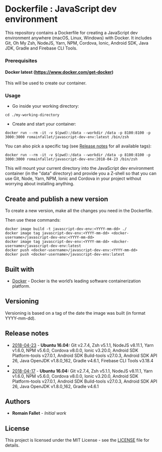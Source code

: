 # Dockerfile : JavaScript dev environment

This repository contains a Dockerfile for creating a JavaScript dev environment anywhere (macOS, Linux, Windows) with Docker. It includes Git, Oh My Zsh, NodeJS, Yarn, NPM, Cordova, Ionic, Android SDK, Java JDK, Gradle and Firebase CLI Tools.

### Prerequisites

#### Docker latest (https://www.docker.com/get-docker)

This will be used to create our container.

### Usage

* Go inside your working directory:
```
cd ./my-working-directory
```

* Create and start your container:
```
docker run --rm -it -v $(pwd):/data --workdir /data -p 8100:8100 -p 3000:3000 romainfallet/javascript-dev-env:latest /bin/zsh
```

You can also pick a specific tag (see [Release notes](#release-notes) for all available tags):
```
docker run --rm -it -v $(pwd):/data --workdir /data -p 8100:8100 -p 3000:3000 romainfallet/javascript-dev-env:2018-04-23 /bin/zsh
```

This will mount your current directory into the JavaScript dev environment container (in the "data" directory) and provide you a Z-shell so that you can use Git, Node, Yarn, NPM, Ionic and Cordova in your project without worrying about installing anything.

## Create and publish a new version

To create a new version, make all the changes you need in the Dockerfile.

Then use these commands:
```
docker image build -t javascript-dev-env:<YYYY-mm-dd> ./
docker image tag javascript-dev-env:<YYYY-mm-dd> <docker-username>/javascript-dev-env:<YYYY-mm-dd>
docker image tag javascript-dev-env:<YYYY-mm-dd> <docker-username>/javascript-dev-env:latest
docker push <docker-username>/javascript-dev-env:<YYYY-mm-dd>
docker push <docker-username>/javascript-dev-env:latest
```

## Built with

* [Docker](https://www.docker.com/) - Docker is the world’s leading software containerization platform.

## Versioning

Versioning is based on a tag of the date the image was built (in format YYYY-mm-dd).

## Release notes

* [2018-04-23](../../releases/tag/2018-04-23) - **Ubuntu 16.04:** Git v2.7.4, Zsh v5.1.1, NodeJS v8.11.1, Yarn v1.6.0, NPM v5.6.0, Cordova v8.0.0, Ionic v3.20.0, Android SDK Platform-tools v27.0.1, Android SDK Build-tools v27.0.3, Android SDK API 26, Java OpenJDK v1.8.0_162, Gradle v4.6.1, Firebase CLI Tools v3.18.4
* 
* [2018-04-17](../../releases/tag/2018-04-17) - **Ubuntu 16.04:** Git v2.7.4, Zsh v5.1.1, NodeJS v8.11.1, Yarn v1.6.0, NPM v5.6.0, Cordova v8.0.0, Ionic v3.20.0, Android SDK Platform-tools v27.0.1, Android SDK Build-tools v27.0.3, Android SDK API 26, Java OpenJDK v1.8.0_162, Gradle v4.6.1

## Authors

* **Romain Fallet** - *Initial work*

## License

This project is licensed under the MIT License - see the [LICENSE](LICENSE) file for details.
